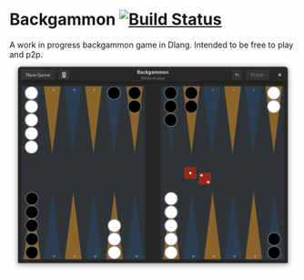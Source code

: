 # Backgammon [![Build Status](https://travis-ci.org/jonathanballs/backgammon.svg?branch=master)](https://travis-ci.org/jonathanballs/backgammon)
A work in progress backgammon game in Dlang. Intended to be free to play and p2p.
![Screenshot](resources/screenshot.png)
